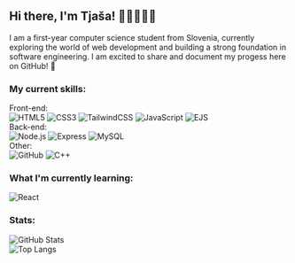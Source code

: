 ## Hi there, I'm Tjaša! 👩🏻‍💻👋🏻
I am a first-year computer science student from Slovenia, currently exploring the world of web development and building a strong foundation in software engineering.
I am excited to share and document my progess here on GitHub! 🚀

### My current skills:
Front-end:  
![HTML5](https://img.shields.io/badge/HTML5-E34F26?style=for-the-badge&logo=html5&logoColor=white)
![CSS3](https://img.shields.io/badge/CSS3-1572B6?style=for-the-badge&logo=css3&logoColor=white)
![TailwindCSS](https://img.shields.io/badge/Tailwind_CSS-38B2AC?style=for-the-badge&logo=tailwind-css&logoColor=white)
![JavaScript](https://img.shields.io/badge/JavaScript-F7DF1E?style=for-the-badge&logo=javascript&logoColor=black)
![EJS](https://img.shields.io/badge/EJS-20232A?style=for-the-badge&logo=ejs&logoColor=white)  
Back-end:  
![Node.js](https://img.shields.io/badge/Node.js-339933?style=for-the-badge&logo=node.js&logoColor=white)
![Express](https://img.shields.io/badge/Express.js-404D59?style=for-the-badge)
![MySQL](https://img.shields.io/badge/MySQL-00758F?style=for-the-badge&logo=mysql&logoColor=white)  
Other:  
![GitHub](https://img.shields.io/badge/GitHub-181717?style=for-the-badge&logo=github&logoColor=white)
![C++](https://img.shields.io/badge/C++-00599C?style=for-the-badge&logo=c%2b%2b&logoColor=white)  

### What I'm currently learning:
![React](https://img.shields.io/badge/React-20232A?style=for-the-badge&logo=react&logoColor=61DAFB) 

### Stats:
![GitHub Stats](https://github-readme-stats.vercel.app/api?username=tjasika&show_icons=true&theme=tokyonight)  
![Top Langs](https://github-readme-stats.vercel.app/api/top-langs/?username=tjasika&layout=compact&theme=tokyonight)







<!--
**tjasika/tjasika** is a ✨ _special_ ✨ repository because its `README.md` (this file) appears on your GitHub profile.

Here are some ideas to get you started:

- 🔭 I’m currently working on ...
- 🌱 I’m currently learning ...
- 👯 I’m looking to collaborate on ...
- 🤔 I’m looking for help with ...
- 💬 Ask me about ...
- 📫 How to reach me: ...
- 😄 Pronouns: ...
- ⚡ Fun fact: ...
-->

